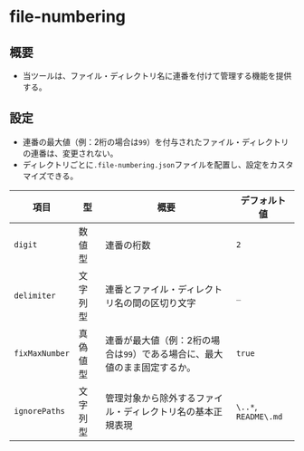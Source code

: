 # file-numbering

## 概要

- 当ツールは、ファイル・ディレクトリ名に連番を付けて管理する機能を提供する。

## 設定

- 連番の最大値（例：2桁の場合は`99`）を付与されたファイル・ディレクトリの連番は、変更されない。
- ディレクトリごとに`.file-numbering.json`ファイルを配置し、設定をカスタマイズできる。

| 項目             | 型    | 概要                                      | デフォルト値               |
|----------------|------|-----------------------------------------|----------------------|
| `digit`        | 数値型  | 連番の桁数                                   | `2`                  |
| `delimiter`    | 文字列型 | 連番とファイル・ディレクトリ名の間の区切り文字                 | `_`                  |
| `fixMaxNumber` | 真偽値型 | 連番が最大値（例：2桁の場合は`99`）である場合に、最大値のまま固定するか。 | `true`               |
| `ignorePaths`  | 文字列型 | 管理対象から除外するファイル・ディレクトリ名の基本正規表現           | `\..*`, `README\.md` |

